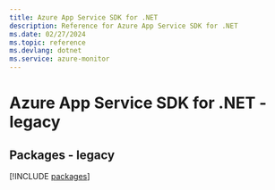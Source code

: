 ```yaml
---
title: Azure App Service SDK for .NET
description: Reference for Azure App Service SDK for .NET
ms.date: 02/27/2024
ms.topic: reference
ms.devlang: dotnet
ms.service: azure-monitor
---
```

# Azure App Service SDK for .NET - legacy
## Packages - legacy
[!INCLUDE [packages](app-service-index.md)]
